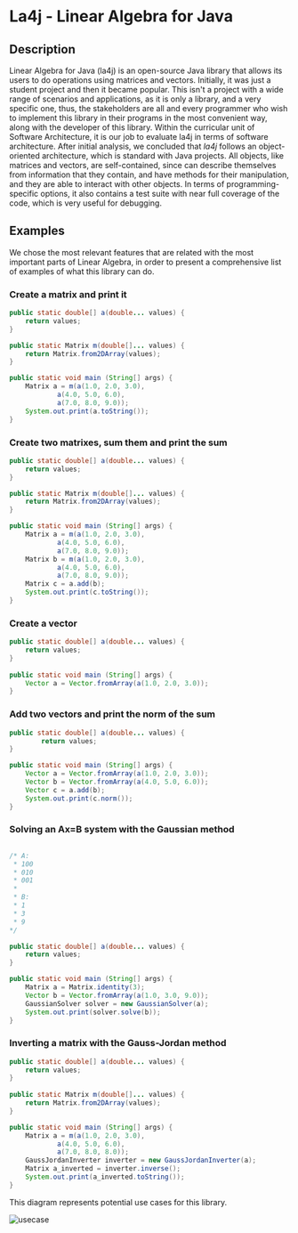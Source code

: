 # La4j - Linear Algebra for Java

## Description

Linear Algebra for Java (la4j) is an open-source Java library that allows its users to do operations using matrices and vectors. Initially, it was just a student project and then it became popular. 
This isn't a project with a wide range of scenarios and applications, as it is only a library, and a very specific one, thus, the stakeholders are all and every programmer who wish to implement this library in their programs in the most convenient way, along with the developer of this library. 
Within the curricular unit of Software Architecture, it is our job to evaluate la4j in terms of software architecture.
After initial analysis, we concluded that *la4j* follows an object-oriented architecture, which is standard with Java projects. All objects, like matrices and vectors, are self-contained, since can describe themselves from information that they contain, and have methods for their manipulation, and they are able to interact with other objects.
In terms of programming-specific options, it also contains a test suite with near full coverage of the code, which is very useful for debugging. 

## Examples

We chose the most relevant features that are related with the most important parts of Linear Algebra, in order to present a comprehensive list of examples of what this library can do. 

### Create a matrix and print it
```java
public static double[] a(double... values) {
    return values;
}

public static Matrix m(double[]... values) {
    return Matrix.from2DArray(values);
}

public static void main (String[] args) {
	Matrix a = m(a(1.0, 2.0, 3.0),
            a(4.0, 5.0, 6.0),
            a(7.0, 8.0, 9.0));
    System.out.print(a.toString());
}
```

### Create two matrixes, sum them and print the sum
```java
public static double[] a(double... values) {
    return values;
}

public static Matrix m(double[]... values) {
    return Matrix.from2DArray(values);
}

public static void main (String[] args) {
	Matrix a = m(a(1.0, 2.0, 3.0),
            a(4.0, 5.0, 6.0),
            a(7.0, 8.0, 9.0));
 	Matrix b = m(a(1.0, 2.0, 3.0),
            a(4.0, 5.0, 6.0),
            a(7.0, 8.0, 9.0));
	Matrix c = a.add(b);
    System.out.print(c.toString());
}
```

### Create a vector
```java
public static double[] a(double... values) {
    return values;
}
	
public static void main (String[] args) {
	Vector a = Vector.fromArray(a(1.0, 2.0, 3.0));
}
```

### Add two vectors and print the norm of the sum
```java
public static double[] a(double... values) {
	    return values;
}

public static void main (String[] args) {
	Vector a = Vector.fromArray(a(1.0, 2.0, 3.0));
	Vector b = Vector.fromArray(a(4.0, 5.0, 6.0));
	Vector c = a.add(b);
	System.out.print(c.norm());
}
```

### Solving an Ax=B system with the Gaussian method
```java

/* A:
 * 100
 * 010
 * 001
 *
 * B:
 * 1
 * 3
 * 9
*/

public static double[] a(double... values) {
    return values;
}

public static void main (String[] args) {
	Matrix a = Matrix.identity(3);
	Vector b = Vector.fromArray(a(1.0, 3.0, 9.0));
	GaussianSolver solver = new GaussianSolver(a);
	System.out.print(solver.solve(b));
}
```

### Inverting a matrix with the Gauss-Jordan method
```java
public static double[] a(double... values) {
    return values;
}
	
public static Matrix m(double[]... values) {
    return Matrix.from2DArray(values);
}

public static void main (String[] args) {
	Matrix a = m(a(1.0, 2.0, 3.0),
            a(4.0, 5.0, 6.0),
            a(7.0, 8.0, 8.0));
	GaussJordanInverter inverter = new GaussJordanInverter(a);
	Matrix a_inverted = inverter.inverse();
	System.out.print(a_inverted.toString());
}
```

This diagram represents potential use cases for this library.

![usecase](uml/UseCaseDiagram.png)